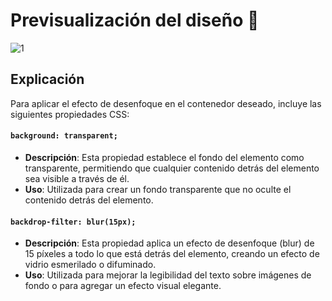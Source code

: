 # Previsualización del diseño 🌊
![1](https://github.com/SteveGongoraL/CSS-Crafts/assets/55302658/252d7af6-30bf-488b-a375-53c0e72f44a6)

## Explicación
Para aplicar el efecto de desenfoque en el contenedor deseado, incluye las siguientes propiedades CSS:

#### `background: transparent;`
- **Descripción**: Esta propiedad establece el fondo del elemento como transparente, permitiendo que cualquier contenido detrás del elemento sea visible a través de él.
- **Uso**: Utilizada para crear un fondo transparente que no oculte el contenido detrás del elemento.

#### `backdrop-filter: blur(15px);`
- **Descripción**: Esta propiedad aplica un efecto de desenfoque (blur) de 15 píxeles a todo lo que está detrás del elemento, creando un efecto de vidrio esmerilado o difuminado.
- **Uso**: Utilizada para mejorar la legibilidad del texto sobre imágenes de fondo o para agregar un efecto visual elegante.
